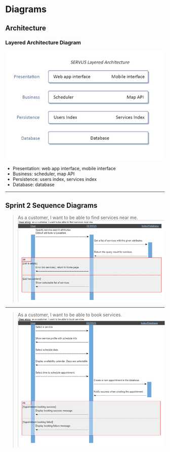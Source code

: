 # Diagrams

## Architecture

### Layered Architecture Diagram

![Layered Architecture Diagram](layered_architecture.png)

-   Presentation: web app interface, mobile interface
-   Business: scheduler, map API
-   Persistence: users index, services index
-   Database: database

---

## Sprint 2 Sequence Diagrams

> As a customer, I want to be able to find services near me.
![User Story 1](us_sequence_diagram_1.png)
---
> As a customer, I want to be able to book services.
![User Story 2](us_sequence_diagram_2.png)
